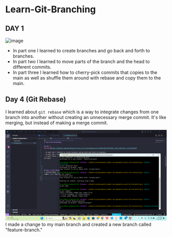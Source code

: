 # Learn-Git-Branching

## DAY 1
![image](https://github.com/jordan2juice/Learn-Git-Branching/assets/146011829/294f1d0c-93fd-42dd-8e14-7c15f4762e9f)

- In part one I learned to create branches and go back and forth to branches.
- In part two I learned to move parts of the branch and the head to different commits.
- In part three I learned how to cherry-pick commits that copies to the main as well as shuffle them around with rebase and copy them to the main.





## Day 4 (Git Rebase)
I learned about `git rebase` which is a way to integrate changes from one branch into another without creating an unnecessary merge commit. It's like merging, but instead of making a merge commit.

![alt text](image.png)
I made a change to my main branch and created a new branch called "feature-branch."

